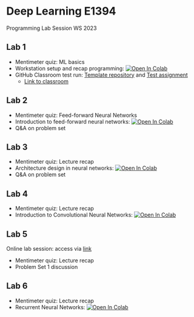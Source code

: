 
# Deep Learning E1394
Programming Lab Session WS 2023

## Lab 1

* Mentimeter quiz: ML basics
* Workstation setup and recap programming: <a href="https://colab.research.google.com/drive/1N6OsqmIjAJ88FtXS0opJv5FBsNQGByYH#scrollTo=sfpM5YeRyAop">
  <img src="https://colab.research.google.com/assets/colab-badge.svg" alt="Open In Colab"/></a>
* GitHub Classroom test run: <a href="https://github.com/Hertie-School-Deep-Learning-Fall-2023/Test-Lab-1"> Template repository</a> and <a href="https://classroom.github.com/classrooms/143000183-hertie-school-deep-learning-fall-2023/assignments/test-assignment"> Test assignment</a>
  * <a href="https://classroom.github.com/a/UIS6jqyK"> Link to classroom</a>

## Lab 2

* Mentimeter quiz: Feed-forward Neural Networks
* Introduction to feed-forward neural networks: <a href="https://colab.research.google.com/drive/1UQsgaNwJhSruElmw_XBM6gIT-38rwBuH#scrollTo=969ERSHu-8SP">
  <img src="https://colab.research.google.com/assets/colab-badge.svg" alt="Open In Colab"/></a>
* Q&A on problem set

## Lab 3

* Mentimeter quiz: Lecture recap
* Architecture design in neural networks: <a href="https://colab.research.google.com/drive/1d42fniFcyR2V8RfWbyabxq00m_JEEupG">
  <img src="https://colab.research.google.com/assets/colab-badge.svg" alt="Open In Colab"/></a>
* Q&A on problem set

## Lab 4

* Mentimeter quiz: Lecture recap
* Introduction to Convolutional Neural Networks: <a href="https://colab.research.google.com/github/fchollet/deep-learning-with-python-notebooks/blob/master/chapter08_intro-to-dl-for-computer-vision.ipynb">
  <img src="https://colab.research.google.com/assets/colab-badge.svg" alt="Open In Colab"/></a>
  
## Lab 5
Online lab session: access via <a href="https://us04web.zoom.us/j/77685734825?pwd=K6qX2EFAyOzUjobYtiI0AaSjB83t7Q.1">link</a>

* Mentimeter quiz: Lecture recap
* Problem Set 1 discussion

## Lab 6

  * Mentimeter quiz: Lecture recap
  * Recurrent Neural Networks: <a href="https://colab.research.google.com/drive/1fToQq4y9pz5Xcs3HYuxsFjyZw2fpMmbM#scrollTo=iNQ8JeSxvdrd">
   <img src="https://colab.research.google.com/assets/colab-badge.svg" alt="Open In Colab"/></a>

